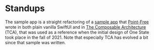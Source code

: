 #  Standups

The sample app is a straight refactoring of a [sample app](https://github.com/pointfreeco/episode-code-samples/tree/1dcb756f63536461af71f8ca8b2682dcd12e3cb4/0150-derived-behavior-pt5) that [Point-Free](https://www.pointfree.co) wrote in both plain vanilla SwiftUI and in [The Composable Architecture](https://github.com/pointfreeco/swift-composable-architecture) (TCA), that was used as a reference when the initial design of One State took place in the fall of 2021. Note that especially TCA has evolved a bit since that sample was written. 
